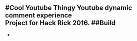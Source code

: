 #Cool Youtube Thingy
Youtube dynamic comment experience
<br/>Project for Hack Rick 2016.
##Build
-
-

